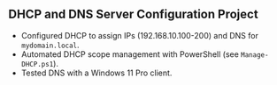 ## DHCP and DNS Server Configuration Project

- Configured DHCP to assign IPs (192.168.10.100-200) and DNS for `mydomain.local`.
- Automated DHCP scope management with PowerShell (see `Manage-DHCP.ps1`).
- Tested DNS with a Windows 11 Pro client.
